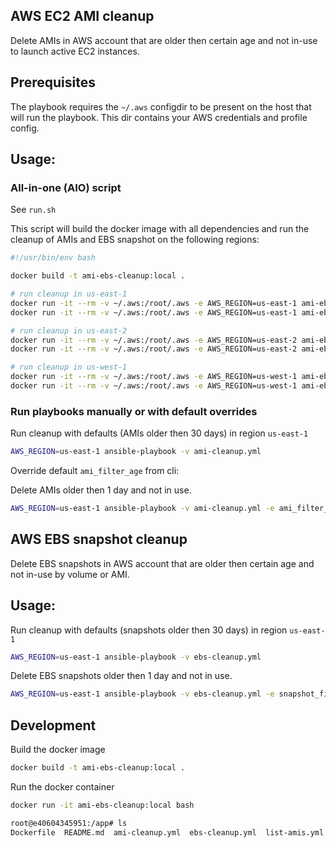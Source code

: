 ## AWS EC2 AMI cleanup

Delete AMIs in AWS account that are older then certain age and not in-use to launch active EC2 instances.


## Prerequisites

The playbook requires the `~/.aws` configdir to be present on the host that will run the playbook.
This dir contains your AWS credentials and profile config.

## Usage:

### All-in-one (AIO) script

See `run.sh`

This script will build the docker image with all dependencies and run the cleanup of AMIs and EBS snapshot on the following regions:

```sh
#!/usr/bin/env bash

docker build -t ami-ebs-cleanup:local .

# run cleanup in us-east-1
docker run -it --rm -v ~/.aws:/root/.aws -e AWS_REGION=us-east-1 ami-ebs-cleanup:local ansible-playbook -v ami-cleanup.yml
docker run -it --rm -v ~/.aws:/root/.aws -e AWS_REGION=us-east-1 ami-ebs-cleanup:local ansible-playbook -v ebs-cleanup.yml

# run cleanup in us-east-2
docker run -it --rm -v ~/.aws:/root/.aws -e AWS_REGION=us-east-2 ami-ebs-cleanup:local ansible-playbook -v ami-cleanup.yml
docker run -it --rm -v ~/.aws:/root/.aws -e AWS_REGION=us-east-2 ami-ebs-cleanup:local ansible-playbook -v ebs-cleanup.yml

# run cleanup in us-west-1
docker run -it --rm -v ~/.aws:/root/.aws -e AWS_REGION=us-west-1 ami-ebs-cleanup:local ansible-playbook -v ami-cleanup.yml
docker run -it --rm -v ~/.aws:/root/.aws -e AWS_REGION=us-west-1 ami-ebs-cleanup:local ansible-playbook -v ebs-cleanup.yml
```


### Run playbooks manually or with default overrides

Run cleanup with defaults (AMIs older then 30 days) in region `us-east-1`

```sh
AWS_REGION=us-east-1 ansible-playbook -v ami-cleanup.yml
```

Override default `ami_filter_age` from cli:

Delete AMIs older then 1 day and not in use.

```sh
AWS_REGION=us-east-1 ansible-playbook -v ami-cleanup.yml -e ami_filter_age="'1 day'"
```


## AWS EBS snapshot cleanup

Delete EBS snapshots in AWS account that are older then certain age and not in-use by volume or AMI.


## Usage:

Run cleanup with defaults (snapshots older then 30 days) in region `us-east-1`

```sh
AWS_REGION=us-east-1 ansible-playbook -v ebs-cleanup.yml
```

Delete EBS snapshots older then 1 day and not in use.

```sh
AWS_REGION=us-east-1 ansible-playbook -v ebs-cleanup.yml -e snapshot_filter_age="'1 day'"
```


## Development

Build the docker image

```sh
docker build -t ami-ebs-cleanup:local .
```

Run the docker container

```sh
docker run -it ami-ebs-cleanup:local bash

root@e40604345951:/app# ls
Dockerfile  README.md  ami-cleanup.yml  ebs-cleanup.yml  list-amis.yml


```
